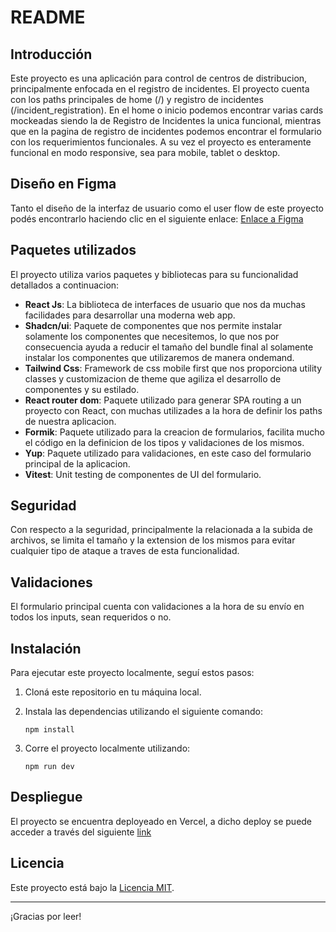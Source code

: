 # README

## Introducción
Este proyecto es una aplicación para control de centros de distribucion, principalmente enfocada en el registro de incidentes. El proyecto cuenta con los paths principales de home (/) y registro de incidentes (/incident_registration). En el home o inicio podemos encontrar varias cards mockeadas siendo la de Registro de Incidentes la unica funcional, mientras que en la pagina de registro de incidentes podemos encontrar el formulario con los requerimientos funcionales.
A su vez el proyecto es enteramente funcional en modo responsive, sea para mobile, tablet o desktop.

## Diseño en Figma
Tanto el diseño de la interfaz de usuario como el user flow de este proyecto podés encontrarlo haciendo clic en el siguiente enlace: [Enlace a Figma](https://www.figma.com/file/6GA481qUypo9a6gGd4YURS/Matias-Mercadolibre-Technical-Test?type=design&node-id=2%3A79&mode=design&t=yJVjF8T0PAvqjP5X-1)

## Paquetes utilizados
El proyecto utiliza varios paquetes y bibliotecas para su funcionalidad detallados a continuacion:

- **React Js**: La biblioteca de interfaces de usuario que nos da muchas facilidades para desarrollar una moderna web app.
- **Shadcn/ui**: Paquete de componentes que nos permite instalar solamente los componentes que necesitemos, lo que nos por consecuencia ayuda a reducir el tamaño del bundle final al solamente instalar los componentes que utilizaremos de manera ondemand.
- **Tailwind Css**: Framework de css mobile first que nos proporciona utility classes y customizacion de theme que agiliza el desarrollo de componentes y su estilado. 
- **React router dom**: Paquete utilizado para generar SPA routing a un proyecto con React, con muchas utilizades a la hora de definir los paths de nuestra aplicacion.
- **Formik**: Paquete utilizado para la creacion de formularios, facilita mucho el código en la definicion de los tipos y validaciones de los mismos.
- **Yup**: Paquete utilizado para validaciones, en este caso del formulario principal de la aplicacion.
- **Vitest**: Unit testing de componentes de UI del formulario.

## Seguridad
Con respecto a la seguridad, principalmente la relacionada a la subida de archivos, se limita el tamaño y la extension de los mismos para evitar cualquier tipo de ataque a traves de esta funcionalidad.

## Validaciones
El formulario principal cuenta con validaciones a la hora de su envío en todos los inputs, sean requeridos o no.

## Instalación
Para ejecutar este proyecto localmente, seguí estos pasos:

1. Cloná este repositorio en tu máquina local.
2. Instala las dependencias utilizando el siguiente comando:
   ```
   npm install
   ```
3. Corre el proyecto localmente utilizando:

    ```
   npm run dev
    ```

## Despliegue
El proyecto se encuentra deployeado en Vercel, a dicho deploy se puede acceder a través del siguiente [link](https://meli-challenge-steel.vercel.app)

## Licencia
Este proyecto está bajo la [Licencia MIT](LICENSE).

---

¡Gracias por leer!

